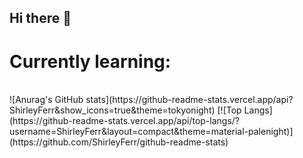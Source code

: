 ## Hi there 👋
<!--
[![Anurag's GitHub stats](https://github-readme-stats.vercel.app/api?username=ShirleyFerr)](https://github.com/ShirleyFerr/github-readme-stats)

**ShirleyFerr/ShirleyFerr** is a ✨ _special_ ✨ repository because its `README.md` (this file) appears on your GitHub profile.

Here are some ideas to get you started:

- 🔭 I’m currently working on ...
- 🌱 I’m currently learning ...
- 👯 I’m looking to collaborate on ...
- 🤔 I’m looking for help with ...
- 💬 Ask me about ...
- 📫 How to reach me: ...
- 😄 Pronouns: ...
- ⚡ Fun fact: ...
-->
# Currently learning:
<br>
![Anurag's GitHub stats](https://github-readme-stats.vercel.app/api?ShirleyFerr&show_icons=true&theme=tokyonight)
[![Top Langs](https://github-readme-stats.vercel.app/api/top-langs/?username=ShirleyFerr&layout=compact&theme=material-palenight)](https://github.com/ShirleyFerr/github-readme-stats)
